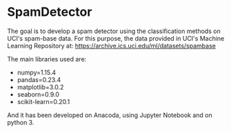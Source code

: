 # SpamDetector
The goal is to develop a spam detector using the classification methods on UCI's spam-base data. For this purpose, the data provided in UCI's Machine Learning Repository at: https://archive.ics.uci.edu/ml/datasets/spambase

The main libraries used are:
* numpy=1.15.4
* pandas=0.23.4
* matplotlib=3.0.2
* seaborn=0.9.0
* scikit-learn=0.20.1

And it has been developed on Anacoda, using Jupyter Notebook and on python 3.
